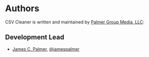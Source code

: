 Authors
=======

CSV Cleaner is written and maintained by [Palmer Group Media, LLC](http://pgmny.com):

Development Lead
----------------

- [James C. Palmer](james@pgmny.com), [@jamespalmer](https://github.com/jamespalmer)
